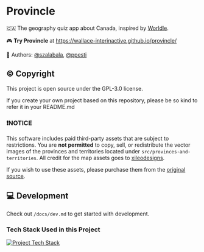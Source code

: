 # Provincle

🇨🇦 The geography quiz app about Canada, inspired by
[Worldle](https://github.com/markgalassi/worldle).

🎮 **Try Provincle** at https://wallace-interinactive.github.io/provincle/

🎨 Authors:
[@szalabala](https://github.com/szalabala), [@ppesti](https://github.com/ppesti)

## ©️ Copyright

This project is open source under the GPL-3.0 license.

If you create your own project based on this repository, please be so kind to
refer it in your README.md

### ❗️NOTICE

This software includes paid third-party assets that are subject to restrictions.
You are **not permitted** to copy, sell, or redistribute the vector images of
the provinces and territories located under `src/provinces-and-territories`.
All credit for the map assets goes to
[xileodesigns](https://www.etsy.com/shop/xileodesigns).

If you wish to use these assets, please purchase them from the
[original source](https://www.etsy.com/listing/827132841/13-individual-canada-canadian-province).

## 💻 Development

Check out `/docs/dev.md` to get started with development.

### Tech Stack Used in this Project

[![Project Tech Stack](https://skillicons.dev/icons?i=ts,react,tailwind,yarn&perline=4)](https://skillicons.dev)
